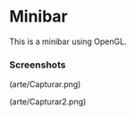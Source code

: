 # Minibar

This is a minibar using OpenGL.


### Screenshots
(arte/Capturar.png)

(arte/Capturar2.png)

